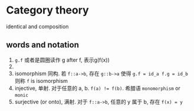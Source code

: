 # Category theory

identical and composition


## words and notation
1. `g.f` 或者是圆圈读作 g after f, 表示g(f(x))
2.
3. isomorphism 同构. 若 `f::a->b`, 存在 `g::b->a` 使得 `g.f = id_a f.g = id_b` 则称 `f` is isomorphism
4. injective, 单射. 对于任意的 a, b. `f(a) != f(b)`. 希腊语 `monomorphism` or `monic`
5. surjective (or onto), 满射. 对于 `f::a->b`, 任意的 y 属于 b, 存在 `f(x) = y`




